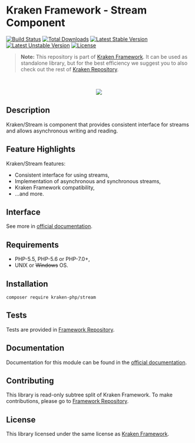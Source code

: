 # Kraken Framework - Stream Component

[![Build Status](https://travis-ci.org/kraken-php/framework.svg)](https://travis-ci.org/kraken-php/framework)
[![Total Downloads](https://poser.pugx.org/kraken-php/stream/downloads)](https://packagist.org/packages/kraken-php/stream) 
[![Latest Stable Version](https://poser.pugx.org/kraken-php/stream/v/stable)](https://packagist.org/packages/kraken-php/stream) 
[![Latest Unstable Version](https://poser.pugx.org/kraken-php/stream/v/unstable)](https://packagist.org/packages/kraken-php/stream) 
[![License](https://poser.pugx.org/kraken-php/framework/license)](https://packagist.org/packages/kraken-php/framework)

> **Note:** This repository is part of [Kraken Framework][3]. It can be used as standalone library, but for the best 
efficiency we suggest you to also check out the rest of [Kraken Repository][5].

<br>
<p align="center">
<img src="https://avatars2.githubusercontent.com/u/15938282?v=3&s=150" />
</p>

## Description

Kraken/Stream is component that provides consistent interface for streams and allows asynchronous writing and reading.

## Feature Highlights

Kraken/Stream features:

* Consistent interface for using streams,
* Implementation of asynchronous and synchronous streams,
* Kraken Framework compatibility,
* ...and more.

## Interface

See more in [official documentation][2].

## Requirements

* PHP-5.5, PHP-5.6 or PHP-7.0+,
* UNIX or ~~Windows~~ OS.

## Installation

```
composer require kraken-php/stream
```

## Tests

Tests are provided in [Framework Repository][3].

## Documentation

Documentation for this module can be found in the [official documentation][2].

## Contributing

This library is read-only subtree split of Kraken Framework. To make contributions, please go to [Framework Repository][3].

## License

This library licensed under the same license as [Kraken Framework][3].

[1]: http://kraken-php.com
[2]: http://kraken-php.com/docs/0.3/stream
[3]: https://github.com/kraken-php/framework
[4]: https://github.com/kraken-php/kraken
[5]: https://github.com/kraken-php
